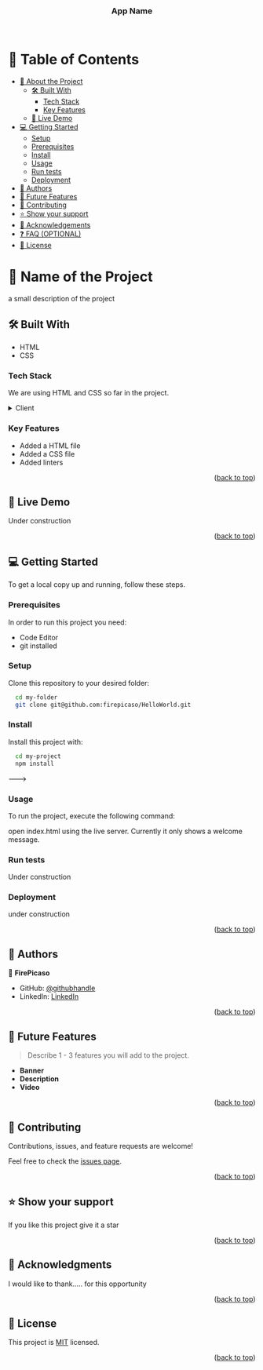 <a name="readme-top"></a>

<div align="center">

  <h3><b>App Name</b></h3>

</div>
<br>

# 📗 Table of Contents

- [📖 About the Project](#about-project)
  - [🛠 Built With](#built-with)
    - [Tech Stack](#tech-stack)
    - [Key Features](#key-features)
  - [🚀 Live Demo](#live-demo)
- [💻 Getting Started](#getting-started)
  - [Setup](#setup)
  - [Prerequisites](#prerequisites)
  - [Install](#install)
  - [Usage](#usage)
  - [Run tests](#run-tests)
  - [Deployment](#deployment)
- [👥 Authors](#authors)
- [🔭 Future Features](#future-features)
- [🤝 Contributing](#contributing)
- [⭐️ Show your support](#support)
- [🙏 Acknowledgements](#acknowledgements)
- [❓ FAQ (OPTIONAL)](#faq)
- [📝 License](#license)


# 📖 Name of the Project <a name="about-project"></a>

a small description of the project

## 🛠 Built With <a name="built-with"></a>

- HTML
- CSS

### Tech Stack <a name="tech-stack"></a>

We are using HTML and CSS so far in the project.

<details>
  <summary>Client</summary>
  <ul>
    <li><a href="https://html5.org/">HTML</a></li>
    <li><a href="https://www.w3.org/Style/CSS/Overview.en.html">CSS</a></li>
  </ul>
</details>


### Key Features <a name="key-features"></a>

- Added a HTML file
- Added a CSS file
- Added linters

<p align="right">(<a href="#readme-top">back to top</a>)</p>


## 🚀 Live Demo <a name="live-demo"></a>

Under construction

<p align="right">(<a href="#readme-top">back to top</a>)</p>


## 💻 Getting Started <a name="getting-started"></a>

To get a local copy up and running, follow these steps.

### Prerequisites

In order to run this project you need:

- Code Editor
- git installed

### Setup

Clone this repository to your desired folder:

```sh
  cd my-folder
  git clone git@github.com:firepicaso/HelloWorld.git
```

### Install

Install this project with:

```sh
  cd my-project
  npm install
```
--->

### Usage

To run the project, execute the following command:

open index.html using the live server. Currently it only shows a welcome message.

### Run tests

Under construction

### Deployment

under construction

<p align="right">(<a href="#readme-top">back to top</a>)</p>


## 👥 Authors <a name="authors"></a>

👤 **FirePicaso**

- GitHub: [@githubhandle](https://github.com/firepicaso)
- LinkedIn: [LinkedIn](https://www.linkedin.com/in/mustakim-masum/)

<p align="right">(<a href="#readme-top">back to top</a>)</p>

## 🔭 Future Features <a name="future-features"></a>

> Describe 1 - 3 features you will add to the project.

- **Banner**
- **Description**
- **Video**

<p align="right">(<a href="#readme-top">back to top</a>)</p>

## 🤝 Contributing <a name="contributing"></a>

Contributions, issues, and feature requests are welcome!

Feel free to check the [issues page](../../issues/).

<p align="right">(<a href="#readme-top">back to top</a>)</p>


## ⭐️ Show your support <a name="support"></a>

If you like this project give it a star

<p align="right">(<a href="#readme-top">back to top</a>)</p>


## 🙏 Acknowledgments <a name="acknowledgements"></a>

I would like to thank..... for this opportunity

<p align="right">(<a href="#readme-top">back to top</a>)</p>


## 📝 License <a name="license"></a>

This project is [MIT](./LICENSE) licensed.

<p align="right">(<a href="#readme-top">back to top</a>)</p>
